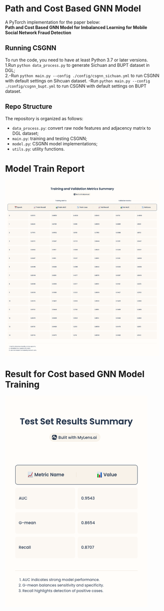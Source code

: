 # Path and Cost Based GNN Model

A PyTorch implementation for the paper below:  
**Path and Cost Based GNN Model for Imbalanced Learning for Mobile Social Network Fraud Detection**

## Running CSGNN

To run the code, you need to have at least Python 3.7 or later versions.  
1.Run `python data_process.py` to generate Sichuan and BUPT dataset in DGL;  
2.-Run `python main.py --config ./config/csgnn_sichuan.yml` to run CSGNN with default settings on Sihcuan dataset.
-Run `python main.py --config ./config/csgnn_bupt.yml` to run CSGNN with default settings on BUPT dataset.   

## Repo Structure
The repository is organized as follows:
- `data_process.py`: convert raw node features and adjacency matrix to DGL dataset;
- `main.py`:  training and testing CSGNN;
- `model.py`: CSGNN model implementations;
- `utils.py`: utility functions.  

# Model Train Report

![Model Train Report](image/Report.png)

# Result for Cost based GNN Model Training

![Result](image/Result.png)
